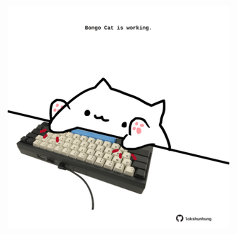 <!-- built at 23/10/2025, 04:00:36 UTC -->
<p align="center">
  <img width="500" height="500" src="./ReadmeImage.svg">
</p>
